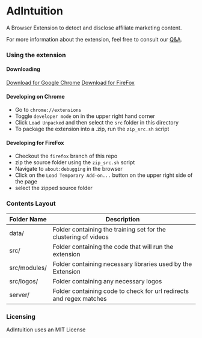 # AdIntuition
A Browser Extension to detect and disclose affiliate marketing content.

For more information about the extension, feel free to consult our [Q&A](https://hci.princeton.edu/adintuition).

### Using the extension

#### Downloading
[Download for Google Chrome](https://chrome.google.com/webstore/detail/adintuition/pjpiddgaambjenhikcpbcbgjckidgpce)
[Download for FireFox](https://addons.mozilla.org/en-US/firefox/addon/adintuition/)

#### Developing on Chrome
* Go to `chrome://extensions`
* Toggle `developer mode` on in the upper right hand corner
* Click `Load Unpacked` and then select the `src` folder in this directory
* To package the extension into a .zip, run the `zip_src.sh` script

#### Developing for FireFox
* Checkout the `firefox` branch of this repo
* zip the source folder using the `zip_src.sh` script
* Navigate to `about:debugging` in the browser
* Click on the `Load Temporary Add-on...` button on the upper right side of the page
* select the zipped source folder

### Contents Layout

| Folder Name                    | Description                                                                |
| -----------------              | -----------                                                                |
| data/                          | Folder containing the training set for the clustering of videos            |
| src/						     | Folder containing the code that will run the extension                     |
| src/modules/               	 | Folder containing necessary libraries used by the Extension                |
| src/logos/                     | Folder containing any necessary logos                                      |
| server/                        | Folder containing code to check for url redirects and regex matches        |

### Licensing

AdIntuition uses an MIT License


